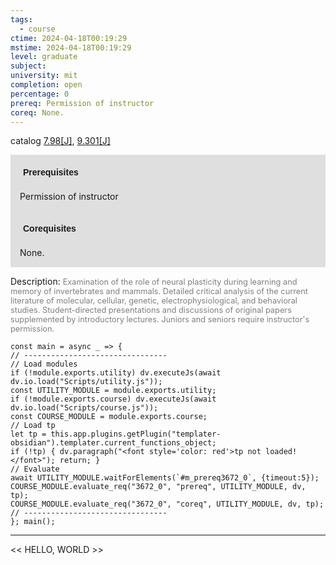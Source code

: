 ```yaml
---
tags:
  - course
ctime: 2024-04-18T00:19:29
mstime: 2024-04-18T00:19:29
level: graduate
subject: 
university: mit
completion: open
percentage: 0
prereq: Permission of instructor
coreq: None.
---
```


catalog [7.98[J]](http://student.mit.edu/catalog/m7a.html#7.98), [9.301[J]](http://student.mit.edu/catalog/m9a.html#9.301)

<span style="display: block; padding: 15px; background-color: rgb(100, 100, 100, 0.2);"><font id="m_prereq3672_0" style="display: block; font-family: Arial, sans-serif; font-weight: bold; padding: 5px">Prerequisites</font><br><span id="prereq3672_0">Permission of instructor</span></span>
<span style="display: block; padding: 15px; background-color: rgb(100, 100, 100, 0.2);"><font id="m_coreq3672_0" style="display: block; font-family: Arial, sans-serif; font-weight: bold; padding: 5px">Corequisites</font><br><span id="coreq3672_0">None.</span></span>

<font style="">Description:</font>
<font style="color: grey; font-size: 0.8rem;">Examination of the role of neural plasticity during learning and memory of invertebrates and mammals. Detailed critical analysis of the current literature of molecular, cellular, genetic, electrophysiological, and behavioral studies. Student-directed presentations and discussions of original papers supplemented by introductory lectures. Juniors and seniors require instructor's permission.</font>

```dataviewjs
const main = async _ => {
// --------------------------------
// Load modules
if (!module.exports.utility) dv.executeJs(await dv.io.load("Scripts/utility.js"));
const UTILITY_MODULE = module.exports.utility;
if (!module.exports.course) dv.executeJs(await dv.io.load("Scripts/course.js"));
const COURSE_MODULE = module.exports.course;
// Load tp
let tp = this.app.plugins.getPlugin("templater-obsidian").templater.current_functions_object;
if (!tp) { dv.paragraph("<font style='color: red'>tp not loaded!</font>"); return; }
// Evaluate
await UTILITY_MODULE.waitForElements(`#m_prereq3672_0`, {timeout:5});
COURSE_MODULE.evaluate_req("3672_0", "prereq", UTILITY_MODULE, dv, tp);
COURSE_MODULE.evaluate_req("3672_0", "coreq", UTILITY_MODULE, dv, tp);
// --------------------------------
}; main();
```

---

<< HELLO, WORLD >>
